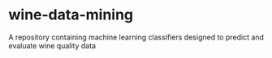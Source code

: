 # wine-data-mining
A repository containing machine learning classifiers designed to predict and evaluate wine quality data
